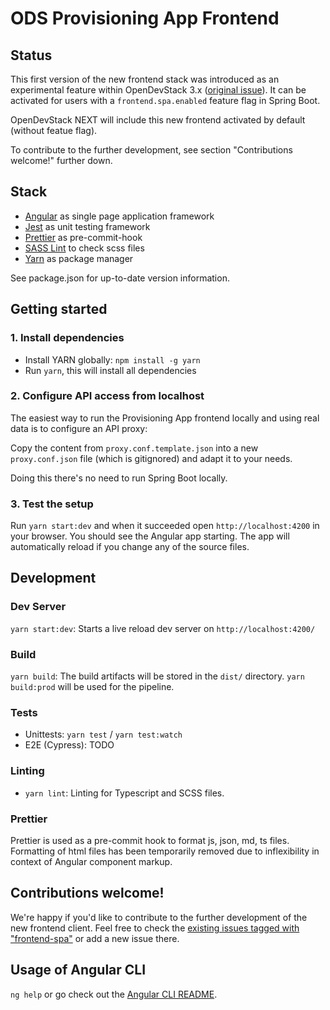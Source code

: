 # ODS Provisioning App Frontend

## Status

This first version of the new frontend stack was introduced as an experimental feature within OpenDevStack 3.x ([original issue](https://github.com/opendevstack/ods-provisioning-app/issues/518)). It can be activated for users with a `frontend.spa.enabled` feature flag in Spring Boot.

OpenDevStack NEXT will include this new frontend activated by default (without featue flag).

To contribute to the further development, see section "Contributions welcome!" further down.

## Stack

- [Angular](https://angular.io/) as single page application framework
- [Jest](https://jestjs.io/) as unit testing framework
- [Prettier](https://prettier.io/) as pre-commit-hook
- [SASS Lint](https://github.com/sasstools/sass-lint) to check scss files
- [Yarn](https://yarnpkg.com/) as package manager

See package.json for up-to-date version information.

## Getting started

### 1. Install dependencies

- Install YARN globally: `npm install -g yarn`
- Run `yarn`, this will install all dependencies

### 2. Configure API access from localhost

The easiest way to run the Provisioning App frontend locally and using real data is to configure an API proxy:

Copy the content from `proxy.conf.template.json` into a new `proxy.conf.json` file (which is gitignored) and adapt it to your needs.

Doing this there's no need to run Spring Boot locally.

### 3. Test the setup

Run `yarn start:dev` and when it succeeded open `http://localhost:4200` in your browser. You should see the Angular app starting. The app will automatically reload if you change any of the source files.

## Development

### Dev Server

`yarn start:dev`: Starts a live reload dev server on `http://localhost:4200/`

### Build

`yarn build`: The build artifacts will be stored in the `dist/` directory. `yarn build:prod` will be used for the pipeline.

### Tests

- Unittests: `yarn test` / `yarn test:watch`
- E2E (Cypress): TODO

### Linting

- `yarn lint`: Linting for Typescript and SCSS files.

### Prettier

Prettier is used as a pre-commit hook to format js, json, md, ts files. Formatting of html files has been temporarily removed due to inflexibility in context of Angular component markup.

## Contributions welcome!

We're happy if you'd like to contribute to the further development of the new frontend client. Feel free to check the [existing issues tagged with "frontend-spa"](https://github.com/opendevstack/ods-provisioning-app/labels/frontend-spa) or add a new issue there.

## Usage of Angular CLI

`ng help` or go check out the [Angular CLI README](https://github.com/angular/angular-cli/blob/master/README.md).
